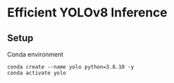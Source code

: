 # Efficient YOLOv8 Inference

## Setup
Conda environment
```
conda create --name yolo python=3.8.10 -y
conda activate yolo
```
